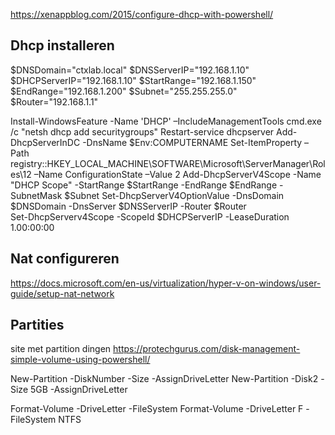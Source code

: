https://xenappblog.com/2015/configure-dhcp-with-powershell/
## Dhcp installeren

$DNSDomain="ctxlab.local"
$DNSServerIP="192.168.1.10"
$DHCPServerIP="192.168.1.10"
$StartRange="192.168.1.150"
$EndRange="192.168.1.200"
$Subnet="255.255.255.0"
$Router="192.168.1.1"

Install-WindowsFeature -Name 'DHCP' –IncludeManagementTools
cmd.exe /c "netsh dhcp add securitygroups"
Restart-service dhcpserver
Add-DhcpServerInDC -DnsName $Env:COMPUTERNAME
Set-ItemProperty –Path registry::HKEY_LOCAL_MACHINE\SOFTWARE\Microsoft\ServerManager\Roles\12 –Name ConfigurationState –Value 2
Add-DhcpServerV4Scope -Name "DHCP Scope" -StartRange $StartRange -EndRange $EndRange -SubnetMask $Subnet
Set-DhcpServerV4OptionValue -DnsDomain $DNSDomain -DnsServer $DNSServerIP -Router $Router				
Set-DhcpServerv4Scope -ScopeId $DHCPServerIP -LeaseDuration 1.00:00:00

## Nat configureren
https://docs.microsoft.com/en-us/virtualization/hyper-v-on-windows/user-guide/setup-nat-network
## Partities


site met partition dingen
https://protechgurus.com/disk-management-simple-volume-using-powershell/

New-Partition -DiskNumber <number>  -Size <size of disk> -AssignDriveLetter
New-Partition -Disk2 -Size 5GB -AssignDriveLetter

Format-Volume -DriveLetter <Your Drive Letter> -FileSystem <Your File System>
Format-Volume -DriveLetter F -FileSystem NTFS
